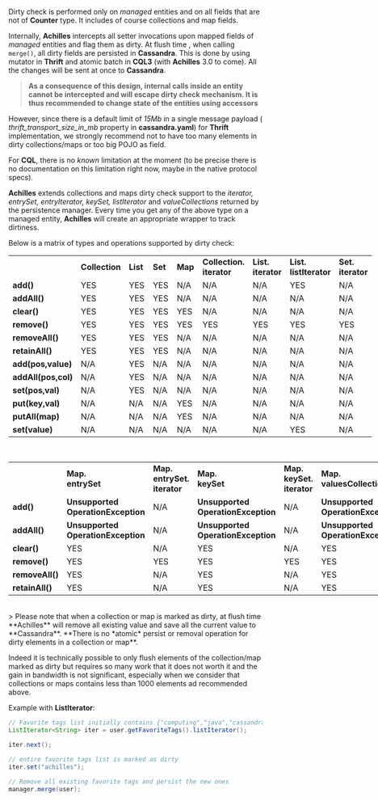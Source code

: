  Dirty check is performed only on *managed* entities and on all fields that are not of **Counter** type. It includes of course collections and map fields.
 
 Internally, **Achilles** intercepts all setter invocations upon mapped fields of *managed* entities and flag them as dirty. At flush time , when calling `merge()`, all dirty fields are persisted in **Cassandra**. This is done by using mutator in **Thrift** and atomic batch in **CQL3** (with **Achilles** 3.0 to come). All the changes will be sent at once to **Cassandra**. 

> **As a consequence of this design, internal calls inside an entity cannot be intercepted and will escape dirty check mechanism. It is thus recommended to change state of the entities using accessors**
 
 However, since there is a default limit of *15Mb* in a single message payload ( _thrift\_transport\_size\_in\_mb_ property in **cassandra.yaml**) for **Thrift** implementation, we strongly recommend not to have too many elements in dirty collections/maps or too big POJO as field.

 For **CQL**, there is no _known_ limitation at the moment (to be precise there is no documentation on this limitation right now, maybe in the native protocol specs). 
 
 **Achilles** extends collections and maps dirty check support to the _iterator, entrySet, entryIterator, keySet, listIterator_ and _valueCollections_ returned by the persistence manager. Every time you get any of the above type on a managed entity, **Achilles** will create an appropriate wrapper to track dirtiness.
 
 Below is a matrix of types and operations supported by dirty check:
 
<table border=0 cellpadding=0 cellspacing=0 width=720 style='border-collapse:
 collapse;table-layout:fixed;width:540pt'>
 <col width=80 span=9 style='width:60pt'>
 <tr height=40 style='height:30.0pt'>
  <td height=40 width=80 style='height:30.0pt;width:60pt'></td>
  <td width=80 style='width:60pt'><strong>Collection</strong></td>
  <td width=80 style='width:60pt'><strong>List</strong></td>
  <td width=80 style='width:60pt'><strong>Set</strong></td>
  <td width=80 style='width:60pt'><strong>Map</strong></td>
  <td class=xl66 width=80 style='width:60pt'><strong>Collection.<br>iterator</strong></td>
  <td class=xl66 width=80 style='width:60pt'><strong>List.<br>iterator</strong></td>
  <td class=xl66 width=80 style='width:60pt'><strong>List.<br>listIterator</strong></td>
  <td class=xl66 width=80 style='width:60pt'><strong>Set.<br>iterator</strong></td>
 </tr>
 <tr height=20 style='height:15.0pt'>
  <td height=20 class=xl65 style='height:15.0pt'><strong>add()</strong></td>
  <td class=xl65>YES</td>
  <td class=xl65>YES</td>
  <td class=xl65>YES</td>
  <td class=xl65>N/A</td>
  <td class=xl65>N/A</td>
  <td class=xl65>N/A</td>
  <td class=xl65>YES</td>
  <td class=xl65>N/A</td>
 </tr>
 <tr height=20 style='height:15.0pt'>
  <td height=20 class=xl65 style='height:15.0pt'><strong>addAll()</strong></td>
  <td class=xl65>YES</td>
  <td class=xl65>YES</td>
  <td class=xl65>YES</td>
  <td class=xl65>N/A</td>
  <td class=xl65>N/A</td>
  <td class=xl65>N/A</td>
  <td class=xl65>N/A</td>
  <td class=xl65>N/A</td>
 </tr>
 <tr height=20 style='height:15.0pt'>
  <td height=20 class=xl65 style='height:15.0pt'><strong>clear()</strong></td>
  <td class=xl65>YES</td>
  <td class=xl65>YES</td>
  <td class=xl65>YES</td>
  <td class=xl65>YES</td>
  <td class=xl65>N/A</td>
  <td class=xl65>N/A</td>
  <td class=xl65>N/A</td>
  <td class=xl65>N/A</td>
 </tr>
 <tr height=20 style='height:15.0pt'>
  <td height=20 class=xl65 style='height:15.0pt'><strong>remove()</strong></td>
  <td class=xl65>YES</td>
  <td class=xl65>YES</td>
  <td class=xl65>YES</td>
  <td class=xl65>YES</td>
  <td class=xl65>YES</td>
  <td class=xl65>YES</td>
  <td class=xl65>YES</td>
  <td class=xl65>YES</td>
 </tr>
 <tr height=20 style='height:15.0pt'>
  <td height=20 class=xl65 style='height:15.0pt'><strong>removeAll()</strong></td>
  <td class=xl65>YES</td>
  <td class=xl65>YES</td>
  <td class=xl65>YES</td>
  <td class=xl65>N/A</td>
  <td class=xl65>N/A</td>
  <td class=xl65>N/A</td>
  <td class=xl65>N/A</td>
  <td class=xl65>N/A</td>
 </tr>
 <tr height=20 style='height:15.0pt'>
  <td height=20 class=xl65 style='height:15.0pt'><strong>retainAll()</strong></td>
  <td class=xl65>YES</td>
  <td class=xl65>YES</td>
  <td class=xl65>YES</td>
  <td class=xl65>N/A</td>
  <td class=xl65>N/A</td>
  <td class=xl65>N/A</td>
  <td class=xl65>N/A</td>
  <td class=xl65>N/A</td>
 </tr>
 <tr height=20 style='height:15.0pt'>
  <td height=20 class=xl65 style='height:15.0pt'><strong>add(pos,value)</strong></td>
  <td class=xl65>N/A</td>
  <td class=xl65>YES</td>
  <td class=xl65>N/A</td>
  <td class=xl65>N/A</td>
  <td class=xl65>N/A</td>
  <td class=xl65>N/A</td>
  <td class=xl65>N/A</td>
  <td class=xl65>N/A</td>
 </tr>
 <tr height=20 style='height:15.0pt'>
  <td height=20 class=xl65 style='height:15.0pt'><strong>addAll(pos,col)</strong></td>
  <td class=xl65>N/A</td>
  <td class=xl65>YES</td>
  <td class=xl65>N/A</td>
  <td class=xl65>N/A</td>
  <td class=xl65>N/A</td>
  <td class=xl65>N/A</td>
  <td class=xl65>N/A</td>
  <td class=xl65>N/A</td>
 </tr>
 <tr height=20 style='height:15.0pt'>
  <td height=20 class=xl65 style='height:15.0pt'><strong>set(pos,val)</strong></td>
  <td class=xl65>N/A</td>
  <td class=xl65>YES</td>
  <td class=xl65>N/A</td>
  <td class=xl65>N/A</td>
  <td class=xl65>N/A</td>
  <td class=xl65>N/A</td>
  <td class=xl65>N/A</td>
  <td class=xl65>N/A</td>
 </tr>
 <tr height=20 style='height:15.0pt'>
  <td height=20 class=xl65 style='height:15.0pt'><strong>put(key,val)</strong></td>
  <td class=xl65>N/A</td>
  <td class=xl65>N/A</td>
  <td class=xl65>N/A</td>
  <td class=xl65>YES</td>
  <td class=xl65>N/A</td>
  <td class=xl65>N/A</td>
  <td class=xl65>N/A</td>
  <td class=xl65>N/A</td>
 </tr>
 <tr height=20 style='height:15.0pt'>
  <td height=20 class=xl65 style='height:15.0pt'><strong>putAll(map)</strong></td>
  <td class=xl65>N/A</td>
  <td class=xl65>N/A</td>
  <td class=xl65>N/A</td>
  <td class=xl65>YES</td>
  <td class=xl65>N/A</td>
  <td class=xl65>N/A</td>
  <td class=xl65>N/A</td>
  <td class=xl65>N/A</td>
 </tr>
 <tr height=20 style='height:15.0pt'>
  <td height=20 class=xl65 style='height:15.0pt'><strong>set(value)</strong></td>
  <td class=xl65>N/A</td>
  <td class=xl65>N/A</td>
  <td class=xl65>N/A</td>
  <td class=xl65>N/A</td>
  <td class=xl65>N/A</td>
  <td class=xl65>N/A</td>
  <td class=xl65>YES</td>
  <td class=xl65>N/A</td>
 </tr>
</table>

<br/>

<table border=0 cellpadding=0 cellspacing=0 width=776 style='border-collapse:
 collapse;table-layout:fixed;width:582pt'>
 <col width=82 style='mso-width-source:userset;mso-width-alt:2998;width:62pt'>
 <col width=132 style='mso-width-source:userset;mso-width-alt:4827;width:99pt'>
 <col width=99 style='mso-width-source:userset;mso-width-alt:3620;width:74pt'>
 <col width=132 style='mso-width-source:userset;mso-width-alt:4827;width:99pt'>
 <col width=80 style='width:60pt'>
 <col width=132 style='mso-width-source:userset;mso-width-alt:4827;width:99pt'>
 <col width=119 style='mso-width-source:userset;mso-width-alt:4352;width:89pt'>
 <tr height=60 style='height:45.0pt'>
  <td height=60 width=82 style='height:45.0pt;width:62pt'></td>
  <td class=xl66 width=132 style='width:99pt'><strong>Map.<br>entrySet</strong></td>
  <td class=xl66 width=99 style='width:74pt'><strong>Map.<br>entrySet.<br>iterator</strong></td>
  <td class=xl66 width=132 style='width:99pt'><strong>Map.<br>keySet</strong></td>
  <td class=xl66 width=80 style='width:60pt'><strong>Map.<br>keySet.<br>iterator</strong></td>
  <td class=xl66 width=132 style='width:99pt'><strong>Map.<br>valuesCollection</strong></td>
  <td class=xl66 width=119 style='width:89pt'><strong>Map.<br>valuesCollection.<br>iterator</strong></td>
 </tr>
 <tr height=40 style='height:30.0pt'>
  <td height=40 class=xl65 style='height:30.0pt'><strong>add()</strong></td>
  <td class=xl66 width=132 style='width:99pt'><strong>Unsupported<br>OperationException</strong></td>
  <td class=xl65>N/A</td>
  <td class=xl66 width=132 style='width:99pt'><strong>Unsupported<br>OperationException</strong></td>
  <td class=xl65>N/A</td>
  <td class=xl66 width=132 style='width:99pt'><strong>Unsupported<br>OperationException</strong></td>
  <td class=xl65>N/A</td>
 </tr>
 <tr height=40 style='height:30.0pt'>
  <td height=40 class=xl65 style='height:30.0pt'><strong>addAll()</strong></td>
  <td class=xl66 width=132 style='width:99pt'><strong>Unsupported<br>OperationException</strong></td>
  <td class=xl65>N/A</td>
  <td class=xl66 width=132 style='width:99pt'><strong>Unsupported<br>OperationException</strong></td>
  <td class=xl65>N/A</td>
  <td class=xl66 width=132 style='width:99pt'><strong>Unsupported<br>OperationException</strong></td>
  <td class=xl65>N/A</td>
 </tr>
 <tr height=20 style='height:15.0pt'>
  <td height=20 class=xl65 style='height:15.0pt'><strong>clear()</strong></td>
  <td class=xl65>YES</td>
  <td class=xl65>N/A</td>
  <td class=xl65>YES</td>
  <td class=xl65>N/A</td>
  <td class=xl65>YES</td>
  <td class=xl65>N/A</td>
 </tr>
 <tr height=20 style='height:15.0pt'>
  <td height=20 class=xl65 style='height:15.0pt'><strong>remove()</strong></td>
  <td class=xl65>YES</td>
  <td class=xl65>YES</td>
  <td class=xl65>YES</td>
  <td class=xl65>YES</td>
  <td class=xl65>YES</td>
  <td class=xl65>YES</td>
 </tr>
 <tr height=20 style='height:15.0pt'>
  <td height=20 class=xl65 style='height:15.0pt'><strong>removeAll()</strong></td>
  <td class=xl65>YES</td>
  <td class=xl65>N/A</td>
  <td class=xl65>YES</td>
  <td class=xl65>N/A</td>
  <td class=xl65>YES</td>
  <td class=xl65>N/A</td>
 </tr>
 <tr height=20 style='height:15.0pt'>
  <td height=20 class=xl65 style='height:15.0pt'><strong>retainAll()</strong></td>
  <td class=xl65>YES</td>
  <td class=xl65>N/A</td>
  <td class=xl65>YES</td>
  <td class=xl65>N/A</td>
  <td class=xl65>YES</td>
  <td class=xl65>N/A</td>
 </tr>
</table>

<br/>
>	Please note that when a collection or map is marked as dirty, at flush time **Achilles** will remove all existing value and save all the current value to **Cassandra**. **There is no *atomic* persist or removal operation for dirty elements in a collection or map**.

<br/>
	
 Indeed it is technically possible to only flush elements of the collection/map marked as dirty but requires so many work that it does not worth it and the gain in bandwidth is not significant, especially when we consider that collections or maps contains less than 1000 elements ad recommended above.
 
  Example with **ListIterator**:
```java
// Favorite tags list initially contains {"computing","java","cassandra"}
ListIterator<String> iter = user.getFavoriteTags().listIterator();

iter.next();

// entire favorite tags list is marked as dirty
iter.set("achilles");
	
// Remove all existing favorite tags and persist the new ones
manager.merge(user);
```
